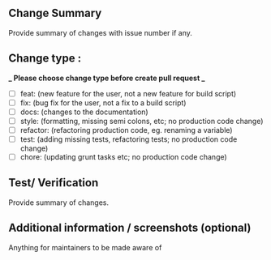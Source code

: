 ## Change Summary

Provide summary of changes with issue number if any.

## Change type :

**_ Please choose change type before create pull request _**

- [ ] feat: (new feature for the user, not a new feature for build script)
- [ ] fix: (bug fix for the user, not a fix to a build script)
- [ ] docs: (changes to the documentation)
- [ ] style: (formatting, missing semi colons, etc; no production code change)
- [ ] refactor: (refactoring production code, eg. renaming a variable)
- [ ] test: (adding missing tests, refactoring tests; no production code change)
- [ ] chore: (updating grunt tasks etc; no production code change)

## Test/ Verification

Provide summary of changes.

## Additional information / screenshots (optional)

Anything for maintainers to be made aware of
